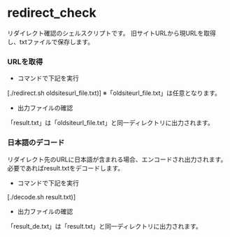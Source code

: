 # redirect_check
リダイレクト確認のシェルスクリプトです。
旧サイトURLから現URLを取得し、txtファイルで保存します。

### URLを取得

- コマンドで下記を実行

[./redirect.sh oldsitesurl_file.txt)]
※「oldsiteurl_file.txt」は任意となります。

- 出力ファイルの確認

「result.txt」は「oldsiteurl_file.txt」と同一ディレクトリに出力されます。


### 日本語のデコード
リダイレクト先のURLに日本語が含まれる場合、エンコードされ出力されます。
必要であればresult.txtをデコードします。

- コマンドで下記を実行  

[./decode.sh result.txt)]

- 出力ファイルの確認

「result_de.txt」は「result.txt」と同一ディレクトリに出力されます。


